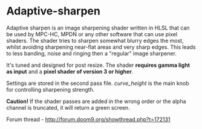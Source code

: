 # Adaptive-sharpen

Adaptive sharpen is an image sharpening shader written in HLSL that can be used by MPC-HC, MPDN or any other software that can use pixel shaders.
The shader tries to sharpen somewhat blurry edges the most, whilst avoiding sharpening near-flat areas and very sharp edges.
This leads to less banding, noise and ringing then a "regular" image sharpener.

It's tuned and designed for post resize. The shader <B>requires gamma light as input</B> and a <B>pixel shader of version 3 or higher</B>.

Settings are stored in the second pass file.
<i>curve_height</i> is the main knob for controlling sharpening strength.

<B>Caution!</B> If the shader passes are added in the wrong order or the alpha channel is truncated, it will return a green screen.

Forum thread - http://forum.doom9.org/showthread.php?t=172131
